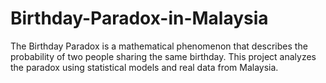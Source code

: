 # Birthday-Paradox-in-Malaysia
The Birthday Paradox is a mathematical phenomenon that describes the probability of two people sharing the same birthday. This project analyzes the paradox using statistical models and real data from Malaysia.
